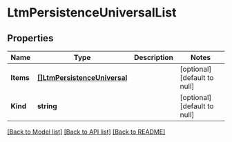 # LtmPersistenceUniversalList

## Properties
Name | Type | Description | Notes
------------ | ------------- | ------------- | -------------
**Items** | [**[]LtmPersistenceUniversal**](ltm_persistence_universal.md) |  | [optional] [default to null]
**Kind** | **string** |  | [optional] [default to null]

[[Back to Model list]](../README.md#documentation-for-models) [[Back to API list]](../README.md#documentation-for-api-endpoints) [[Back to README]](../README.md)


